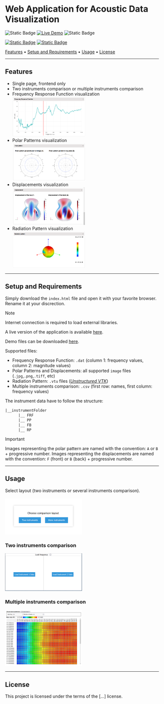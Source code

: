 # Web Application for Acoustic Data Visualization

![Static Badge](https://img.shields.io/badge/web-blue)
[![Live Demo](https://img.shields.io/badge/demo-online-green.svg)](https://rhapsodizer.github.io/AcousticDataViewer/) ![Static Badge](https://img.shields.io/badge/made_in-JavaScript-red)

[![Static Badge](https://img.shields.io/badge/based_on-Chart.js-blue)](https://www.chartjs.org/) [![Static Badge](https://img.shields.io/badge/based_on-Three.js-orange)
](https://threejs.org/)

[Features](#features) • [Setup and Requirements](#setup-and-requirements) • [Usage](#usage) • [License](#license)

---

## Features
- Single page, frontend only
- Two instruments comparison or multiple instruments comparison
- Frequency Response Function visualization <br>
  <img src="https://github.com/Rhapsodizer/img/blob/main/viewer/frf0.PNG" width=50%>
- Polar Patterns visualization <br>
  <img src="https://github.com/Rhapsodizer/img/blob/main/viewer/pp0.PNG" width=50%>
- Displacements visualization <br>
  <img src="https://github.com/Rhapsodizer/img/blob/main/viewer/fb.png" width=50%>
- Radiation Pattern visualization <br>
  <img src="https://github.com/Rhapsodizer/img/blob/main/viewer/rad0.PNG" width=50%>

---

## Setup and Requirements
Simply download the `index.html` file and open it with your favorite browser. Rename it at your discrection.

> [!NOTE]
> Internet connection is required to load external libraries.

A live version of the application is available [here](https://rhapsodizer.github.io/AcousticDataViewer/).

Demo files can be downloaded [here](https://github.com/Rhapsodizer/ExampleData).

Supported files:
- Frequency Response Function: `.dat` (column 1: frequency values, column 2: magnitude values)
- Polar Patterns and Displacements: all supported `image` files (`.jpg`,`.png`,`.tiff`, etc)
- Radiation Pattern: `.vtu` files ([_Unstructured VTK_](https://docs.vtk.org/en/latest/design_documents/VTKFileFormats.html))
- Multiple instruments comparison: `.csv` (first row: names, first column: frequency values)

The instrument data have to follow the structure: 
```
|__instrumentFolder
      |__ FRF
      |__ PP
      |__ FB
      |__ RP
```

> [!IMPORTANT]
> Images representing the polar pattern are named with the convention: `A` or `B` + progressive number. 
> Images representing the displacements are named with the convention: `F` (front) or `B` (back) + progressive number.
---

## Usage
Select layout (two instruments or several instruments comparison). <br><br>
<img src="https://github.com/Rhapsodizer/img/blob/main/viewer/home.png" width=50%>


### Two instruments comparison
<img src="https://github.com/Rhapsodizer/img/blob/main/viewer/2instr.png" width=50%>

### Multiple instruments comparison
<img src="https://github.com/Rhapsodizer/img/blob/main/viewer/tableColors.PNG" width=50%>

---

## License
>

This project is licensed under the terms of the [...] license.

